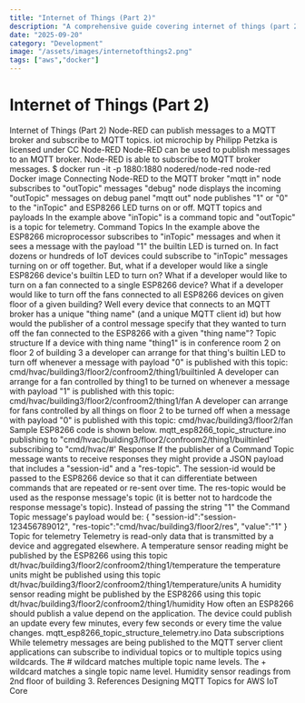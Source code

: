 ```yaml
---
title: "Internet of Things (Part 2)"
description: "A comprehensive guide covering internet of things (part 2)"
date: "2025-09-20"
category: "Development"
image: "/assets/images/internetofthings2.png"
tags: ["aws","docker"]
---
```


# Internet of Things (Part 2)

Internet of Things (Part 2) Node-RED can publish messages to a MQTT broker and subscribe to MQTT topics. iot microchip by Philipp Petzka is licensed under CC Node-RED Node-RED can be used to publish messages to an MQTT broker. Node-RED is able to subscribe to MQTT broker messages. $ docker run -it -p 1880:1880 nodered/node-red node-red Docker image Connecting Node-RED to the MQTT broker "mqtt in" node subscribes to "outTopic" messages "debug" node displays the incoming "outTopic" messages on debug panel "mqtt out" node publishes "1" or "0" to the "inTopic" and ESP8266 LED turns on or off. MQTT topics and payloads In the example above "inTopic" is a command topic and "outTopic" is a topic for telemetry. Command Topics In the example above the ESP8266 microprocessor subscribes to "inTopic" messages and when it sees a message with the payload "1" the builtin LED is turned on. In fact dozens or hundreds of IoT devices could subscribe to "inTopic" messages turning on or off together. But, what if a developer would like a single ESP8266 device's builtin LED to turn on? What if a developer would like to turn on a fan connected to a single ESP8266 device? What if a developer would like to turn off the fans connected to all ESP8266 devices on given floor of a given building? Well every device that connects to an MQTT broker has a unique "thing name" (and a unique MQTT client id) but how would the publisher of a control message specify that they wanted to turn off the fan connected to the ESP8266 with a given "thing name"? Topic structure If a device with thing name "thing1" is in conference room 2 on floor 2 of building 3 a developer can arrange for that thing's builtin LED to turn off whenever a message with payload "0" is published with this topic: cmd/hvac/building3/floor2/confroom2/thing1/builtinled A developer can arrange for a fan controlled by thing1 to be turned on whenever a message with payload "1" is published with this topic: cmd/hvac/building3/floor2/confroom2/thing1/fan A developer can arrange for fans controlled by all things on floor 2 to be turned off when a message with payload "0" is published with this topic: cmd/hvac/building3/floor2/fan Sample ESP8266 code is shown below. mqtt_esp8266_topic_structure.ino publishing to "cmd/hvac/building3/floor2/confroom2/thing1/builtinled" subscribing to "cmd/hvac/#' Response If the publisher of a Command Topic message wants to receive responses they might provide a JSON payload that includes a "session-id" and a "res-topic". The session-id would be passed to the ESP8266 device so that it can differentiate between commands that are repeated or re-sent over time. The res-topic would be used as the response message's topic (it is better not to hardcode the response message's topic). Instead of passing the string "1" the Command Topic message's payload would be: { "session-id":"session-123456789012", "res-topic":"cmd/hvac/building3/floor2/res", "value":"1" } Topic for telemetry Telemetry is read-only data that is transmitted by a device and aggregated elsewhere. A temperature sensor reading might be published by the ESP8266 using this topic dt/hvac/building3/floor2/confroom2/thing1/temperature the temperature units might be published using this topic dt/hvac/building3/floor2/confroom2/thing1/temperature/units A humidity sensor reading might be published by the ESP8266 using this topic dt/hvac/building3/floor2/confroom2/thing1/humidity How often an ESP8266 should publish a value depend on the application. The device could publish an update every few minutes, every few seconds or every time the value changes. mqtt_esp8266_topic_structure_telemetry.ino Data subscriptions While telemetry messages are being published to the MQTT server client applications can subscribe to individual topics or to multiple topics using wildcards. The # wildcard matches multiple topic name levels. The + wildcard matches a single topic name level. Humidity sensor readings from 2nd floor of building 3. References Designing MQTT Topics for AWS IoT Core
